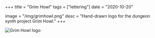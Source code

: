 +++
title = "Grim Howl"
tags = ["lettering"]
date = "2020-10-20"

image = "/img/grimhowl.png"
desc = "Hand-drawn logo for the dungeon synth project Grim Howl."
+++

![Grim Howl logo](/img/grimhowl.png "Grim Howl logo")
